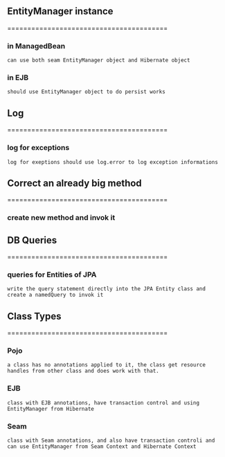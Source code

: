 ## EntityManager instance ##
========================================


### in ManagedBean ###
	can use both seam EntityManager object and Hibernate object


### in EJB ###
	should use EntityManager object to do persist works


## Log ##
========================================

### log for exceptions ###
	log for exeptions should use log.error to log exception informations



## Correct an already big method ##
========================================


### create new method and invok it ###



## DB Queries ##
========================================


### queries for Entities of JPA ###
	write the query statement directly into the JPA Entity class and create a namedQuery to invok it



## Class Types ##
========================================


### Pojo ###
	a class has no annotations applied to it, the class get resource handles from other class and does work with that.
	

### EJB ###
	class with EJB annotations, have transaction control and using EntityManager from Hibernate


### Seam ###
	class with Seam annotations, and also have transaction controli and can use EntityManager from Seam Context and Hibernate Context
